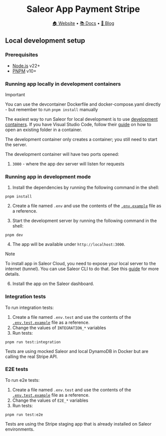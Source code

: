 <div align="center">
  <h1>Saleor App Payment Stripe</h1>
</div>

<div align="center">
  <a href="https://saleor.io/">🏠 Website</a>
  <span> • </span>
  <a href="https://docs.saleor.io/developer/app-store/apps/stripe/overview">📚 Docs</a>
  <span> • </span>
  <a href="https://saleor.io/blog/">📰 Blog</a>
</div>

## Local development setup

### Prerequisites

- [Node.js](https://nodejs.org) v22+
- [PNPM](https://pnpm.io/) v10+

### Running app locally in development containers

> [!IMPORTANT]
> You can use the devcontainer Dockerfile and docker-compose.yaml directly - but remember to run `pnpm install` manually

The easiest way to run Saleor for local development is to use [development containers](https://containers.dev/).
If you have Visual Studio Code, follow their [guide](https://code.visualstudio.com/docs/devcontainers/containers#_quick-start-open-an-existing-folder-in-a-container) on how to open an existing folder in a container.

The development container only creates a container; you still need to start the server.

The development container will have two ports opened:

1. `3000` - where the app dev server will listen for requests

### Running app in development mode

1. Install the dependencies by running the following command in the shell:

```shell
pnpm install
```

2. Create a file named `.env` and use the contents of the [`.env.example`](./.env.example) file as a reference.

3. Start the development server by running the following command in the shell:

```shell
pnpm dev
```

4. The app will be available under `http://localhost:3000`.

> [!NOTE]
> To install app in Saleor Cloud, you need to expose your local server to the internet (tunnel). You can use Saleor CLI to do that. See this [guide](https://docs.saleor.io/developer/extending/apps/developing-with-tunnels) for more details.

6. Install the app on the Saleor dashboard.

### Integration tests

To run integration tests:

1. Create a file named `.env.test` and use the contents of the [`.env.test.example`](./.env.test.example) file as a reference.
2. Change the values of `INTEGRATION_*` variables
3. Run tests:

```shell
pnpm run test:integration
```

Tests are using mocked Saleor and local DynamoDB in Docker but are calling the real Stripe API.

### E2E tests

To run e2e tests:

1. Create a file named `.env.test` and use the contents of the [`.env.test.example`](./.env.test.example) file as a reference.
2. Change the values of `E2E_*` variables
3. Run tests:

```shell
pnpm run test:e2e
```

Tests are using the Stripe staging app that is already installed on Saleor environments.
